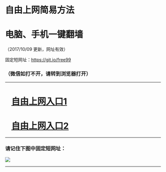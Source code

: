 ﻿# 自由上网简易方法

# 电脑、手机一键翻墙

（2017/10/09 更新，网址有效）

固定短网址：https://git.io/free99

### （微信如打不开，请转到浏览器打开）


***





# &nbsp;&nbsp; <a href="http://ft147663694.fwq-tz-1001.info/fwqtz01.html?t=10090011994 " target="_blank">自由上网入口1</a>
# &nbsp;&nbsp; <a href="http://ft2848512087.fwq-tz-1002.info/fwqtz02.html?t=100900132663 " target="_blank">自由上网入口2</a>
***

### 请记住下图中固定短网址：

<img src="https://s3-us-west-2.amazonaws.com/fwq-1001/yjfq-20170905okok.png" /> 


***

